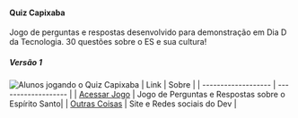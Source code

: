 #### Quiz Capixaba
 Jogo de perguntas e respostas desenvolvido para demonstração em Dia D da Tecnologia. 30 questões sobre o ES e sua cultura!
##### Versão 1
![Alunos jogando o Quiz Capixaba](github.com/JuniorCriste/QuizCapixaba/tree/master/img/quizcapixaba.png?raw=true)
| Link  | Sobre |
| ------------------- | ------------------- |
|  [Acessar Jogo](https://juniorcriste.github.io/QuizCapixaba/) |  Jogo de Perguntas e Respostas sobre o Espírito Santo| 
|  [Outras Coisas](https://informaticode.com.br) | Site e Redes sociais do Dev | 

